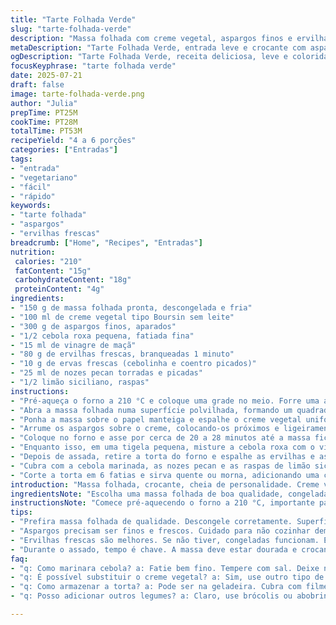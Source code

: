 ```yaml
---
title: "Tarte Folhada Verde"
slug: "tarte-folhada-verde"
description: "Massa folhada com creme vegetal, aspargos finos e ervilhas frescas. Adiciona cebola roxa marinada no vinagre de maçã e no lugar da amêndoa, nozes pecan torradas. Ervas frescas como cebolinha e coentro substituem o tomilho, com raspas de limão siciliano para toque cítrico. Assa por 20 a 28 minutos para massa dourada e textura crocante. Entrada leve, sem laticínios nem ovos, para 4 a 6 pessoas. Receita rápida, sabor marcante e coloração vibrante."
metaDescription: "Tarte Folhada Verde, entrada leve e crocante com aspargos, ervilhas e um toque cítrico"
ogDescription: "Tarte Folhada Verde, receita deliciosa, leve e colorida com aspargos e ervilhas frescas"
focusKeyphrase: "tarte folhada verde"
date: 2025-07-21
draft: false
image: tarte-folhada-verde.png
author: "Julia"
prepTime: PT25M
cookTime: PT28M
totalTime: PT53M
recipeYield: "4 a 6 porções"
categories: ["Entradas"]
tags:
- "entrada"
- "vegetariano"
- "fácil"
- "rápido"
keywords:
- "tarte folhada"
- "aspargos"
- "ervilhas frescas"
breadcrumb: ["Home", "Recipes", "Entradas"]
nutrition: 
 calories: "210"
 fatContent: "15g"
 carbohydrateContent: "18g"
 proteinContent: "4g"
ingredients:
- "150 g de massa folhada pronta, descongelada e fria"
- "100 ml de creme vegetal tipo Boursin sem leite"
- "300 g de aspargos finos, aparados"
- "1/2 cebola roxa pequena, fatiada fina"
- "15 ml de vinagre de maçã"
- "80 g de ervilhas frescas, branqueadas 1 minuto"
- "10 g de ervas frescas (cebolinha e coentro picados)"
- "25 ml de nozes pecan torradas e picadas"
- "1/2 limão siciliano, raspas"
instructions:
- "Pré-aqueça o forno a 210 °C e coloque uma grade no meio. Forre uma assadeira com papel manteiga."
- "Abra a massa folhada numa superfície polvilhada, formando um quadrado de cerca de 22 cm."
- "Ponha a massa sobre o papel manteiga e espalhe o creme vegetal uniformemente."
- "Arrume os aspargos sobre o creme, colocando-os próximos e ligeiramente sobrepostos. Salpique sal e pimenta a gosto."
- "Coloque no forno e asse por cerca de 20 a 28 minutos até a massa ficar bem dourada e crocante."
- "Enquanto isso, em uma tigela pequena, misture a cebola roxa com o vinagre de maçã. Tempere com sal e pimenta e deixe macerar por 15 minutos, depois escorra."
- "Depois de assada, retire a torta do forno e espalhe as ervilhas e as ervas frescas uniformemente por cima."
- "Cubra com a cebola marinada, as nozes pecan e as raspas de limão siciliano."
- "Corte a torta em 6 fatias e sirva quente ou morna, adicionando uma colher extra do creme se desejar."
introduction: "Massa folhada, crocante, cheia de personalidade. Creme vegetal para fugir dos laticínios. Aspargos finos, verdes e crocantes. Ervilhas frescas, cor e doçura na medida. Cebola roxa marinada no vinagre de maçã, azedinha que corta o peso. Nozes pecan para um toque crocante diferente, longe das amêndoas. Cheiro de limão siciliano por cima, fresco e ácido. Fácil, rápido, sem ovo nem leite. Uma boa entrada que sai rápido, agrada, tem cara de festa sem esforço. Pra quem quer algo leve, colorido, diferente do óbvio. Serve 4 a 6 pessoas, fica ótimo em qualquer reunião. No forno até dourar, crocante e perfumado."
ingredientsNote: "Escolha uma massa folhada de boa qualidade, congelada e que não tenha ingredientes de origem animal, se possível. O creme vegetal deve ser cremoso, tipo Boursin sem leite, para dar uma textura macia e sabor levemente temperado. Os aspargos precisam ser finos e frescos, aparados para ficar uniforme. Prefira ervilhas frescas, mas congeladas branqueadas funcionam bem e mantém o verde vibrante. Para a cebola, roxa e finamente fatiada, deixa o azedinho suave ao marinar. Vinagre de maçã no lugar do balsâmico deixa o sabor mais leve e fresco. Troque as amêndoas por nozes pecan, que dão crocância e um toque mais marcante. As ervas usadas, cebolinha e coentro, trazem um aroma mais brasileiro, menos comum e refrescante. Raspas de limão siciliano no final elevam o prato com acidez limpa."
instructionsNote: "Comece pré-aquecendo o forno a 210 °C, importante para a massa folhada abrir e crescer crocante. Abrir a massa em superfície enfarinhada evita que grude. Espalhe a base cremosa uniformemente para que os aspargos se acomodem sem escorregar. A montagem deve ser rápida para a massa não amolecer demais. Salgue e tempere antes de assar pra realçar sabores. O tempo no forno é estimado; observe quando a massa estiver dourada com bordas crocantes. A cebola marinar no vinagre melhora sabor e textura, deve escorrer bem antes de colocar por cima para não umedecer a massa. Após assar, distribua ervilhas e ervas uniformemente para colorir e refrescar. Nozes pecan devem estar torradas, para dar estalo e sabor de noz. Raspas de limão são o toque final, não deixe de colocar. Sirva quente ou morno, com molho extra para quem preferir mais cremosidade."
tips:
- "Prefira massa folhada de qualidade. Descongele corretamente. Superfície enfarinhada ajuda a abrir. Fique atenta para não grudar. Cremoso é o ideal. Creme tipo Boursin, sem leite, é a escolha certa. Base saborosa e com textura ideal."
- "Aspargos precisam ser finos e frescos. Cuidado para não cozinhar demais. Senão, perdem a crocância. Ideal é soldar na pele. A cebola roxa adiciona sabor diferente. Marinada no vinagre de maçã é mais leve. Taste sem medo."
- "Ervilhas frescas são melhores. Se não tiver, congeladas funcionam. Elas mantêm o verde vibrante. As nozes pecan, torrar é essencial. Assim ficam crocantes. O toque final é a raspinha de limão. Não omita esse ingrediente."
- "Durante o assado, tempo é chave. A massa deve estar dourada e crocante. Não saia do forno. Cozinhar mais pode deixar mole. Cubra a torta logo após assar. Isso mantém os sabores frescos. Tente servir quente ou morna. Assim o creme permanece gostoso."
faq:
- "q: Como marinara cebola? a: Fatie bem fino. Tempere com sal. Deixe no vinagre de maçã. Isso amacia e dá sabor. Escorra antes de colocar em cima."
- "q: É possível substituir o creme vegetal? a: Sim, use outro tipo de creme sem laticínios. Mas escolha um que seja cremoso. A textura muda, mas fica gostoso."
- "q: Como armazenar a torta? a: Pode ser na geladeira. Cubra com filme plástico. O ideal é consumir em um dia. Mas pode durar até dois. Reaqueça no forno."
- "q: Posso adicionar outros legumes? a: Claro, use brócolis ou abobrinha. Ficará bom. Mas cuidado para não sobrecarregar o recheio. Deve manter o equilíbrio dos sabores."

---
```

